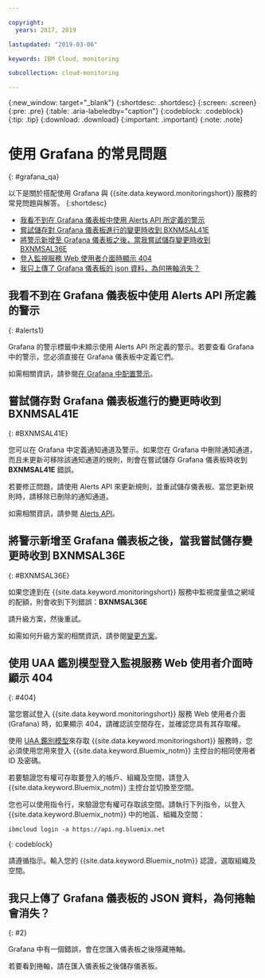 ```yaml
---

copyright:
  years: 2017, 2019

lastupdated: "2019-03-06"

keywords: IBM Cloud, monitoring

subcollection: cloud-monitoring

---
```


{:new_window: target="_blank"}
{:shortdesc: .shortdesc}
{:screen: .screen}
{:pre: .pre}
{:table: .aria-labeledby="caption"}
{:codeblock: .codeblock}
{:tip: .tip}
{:download: .download}
{:important: .important}
{:note: .note}



# 使用 Grafana 的常見問題
{: #grafana_qa}

以下是關於搭配使用 Grafana 與 {{site.data.keyword.monitoringshort}} 服務的常見問題與解答。
{:shortdesc}

* [我看不到在 Grafana 儀表板中使用 Alerts API 所定義的警示](/docs/services/cloud-monitoring/qa/grafana_qa.html#alerts1)
* [嘗試儲存對 Grafana 儀表板進行的變更時收到 BXNMSAL41E](/docs/services/cloud-monitoring/qa/grafana_qa.html#BXNMSAL41E)
* [將警示新增至 Grafana 儀表板之後，當我嘗試儲存變更時收到 BXNMSAL36E](/docs/services/cloud-monitoring/qa/grafana_qa.html#BXNMSAL36E)
* [登入監視服務 Web 使用者介面時顯示 404](/docs/services/cloud-monitoring/qa/grafana_qa.html#404)
* [我只上傳了 Grafana 儀表板的 json 資料，為何捲軸消失？](/docs/services/cloud-monitoring/qa/grafana_qa.html#2)


## 我看不到在 Grafana 儀表板中使用 Alerts API 所定義的警示
{: #alerts1}

Grafana 的警示標籤中未顯示使用 Alerts API 所定義的警示。若要查看 Grafana 中的警示，您必須直接在 Grafana 儀表板中定義它們。

如需相關資訊，請參閱[在 Grafana 中配置警示](/docs/services/cloud-monitoring/alerts/config_alerts_grafana.html#config_alerts_grafana)。

## 嘗試儲存對 Grafana 儀表板進行的變更時收到 BXNMSAL41E
{: #BXNMSAL41E}

您可以在 Grafana 中定義通知通道及警示。如果您在 Grafana 中刪除通知通道，而且未更新可移除該通知通道的規則，則會在嘗試儲存 Grafana 儀表板時收到 **BXNMSAL41E** 錯誤。

若要修正問題，請使用 Alerts API 來更新規則，並重試儲存儀表板。當您更新規則時，請移除已刪除的通知通道。

如需相關資訊，請參閱 [Alerts API](https://console.bluemix.net/apidocs/940-ibm-cloud-monitoring-alerts-api?&language=node#introduction)。

## 將警示新增至 Grafana 儀表板之後，當我嘗試儲存變更時收到 BXNMSAL36E
{: #BXNMSAL36E}

如果您達到在 {{site.data.keyword.monitoringshort}} 服務中監視度量值之網域的配額，則會收到下列錯誤：**BXNMSAL36E**

請升級方案，然後重試。

如需如何升級方案的相關資訊，請參閱[變更方案](/docs/services/cloud-monitoring/plan/change_plan.html#change_plan)。


## 使用 UAA 鑑別模型登入監視服務 Web 使用者介面時顯示 404
{: #404}

當您嘗試登入 {{site.data.keyword.monitoringshort}} 服務 Web 使用者介面 (Grafana) 時，如果顯示 404，請確認該空間存在，並確認您具有其存取權。

使用 [UAA 鑑別模型](/docs/services/cloud-monitoring/security/auth_uaa.html#auth_uaa)來存取 {{site.data.keyword.monitoringshort}} 服務時，您必須使用您用來登入 {{site.data.keyword.Bluemix_notm}} 主控台的相同使用者 ID 及密碼。 

若要驗證您有權可存取要登入的帳戶、組織及空間，請登入 {{site.data.keyword.Bluemix_notm}} 主控台並切換至空間。 

您也可以使用指令行，來驗證您有權可存取該空間。請執行下列指令，以登入 {{site.data.keyword.Bluemix_notm}} 中的地區、組織及空間：

```
ibmcloud login -a https://api.ng.bluemix.net
```
{: codeblock}

請遵循指示。輸入您的 {{site.data.keyword.Bluemix_notm}} 認證，選取組織及空間。


## 我只上傳了 Grafana 儀表板的 JSON 資料，為何捲軸會消失？
{: #2}

Grafana 中有一個錯誤，會在您匯入儀表板之後隱藏捲軸。 

若要看到捲軸，請在匯入儀表板之後儲存儀表板。 








